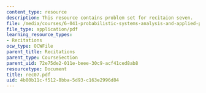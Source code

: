 ```yaml
---
content_type: resource
description: This resource contains problem set for recitaion seven.
file: /media/courses/6-041-probabilistic-systems-analysis-and-applied-probability-spring-2006/4b80b11cf5128bba5d93c163e2996d84_rec07.pdf
file_type: application/pdf
learning_resource_types:
- Recitations
ocw_type: OCWFile
parent_title: Recitations
parent_type: CourseSection
parent_uid: 72e75de2-011e-beee-30c9-acf41ced8ab8
resourcetype: Document
title: rec07.pdf
uid: 4b80b11c-f512-8bba-5d93-c163e2996d84
---
```

